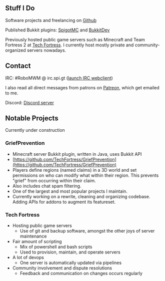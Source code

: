 <head><base target="_blank"></head>

## Stuff I Do

Software projects and freelancing on [Github](https://github.com/RoboMWM)

Published Bukkit plugins: [SpigotMC](https://www.spigotmc.org/resources/authors/robomwm.19518/) and [BukkitDev](https://dev.bukkit.org/members/The_PC_Tech_Guy/projects)

Previously hosted public game servers such as Minecraft and Team Fortress 2 at [Tech Fortress](http://techfortress.robomwm.com). I currently host mostly private and community-organized servers nowadays.

## Contact

IRC: #RoboMWM @ irc.spi.gt ([launch IRC webclient](https://robomwm.com/chat))

I also read all direct messages from patrons on [Patreon](https://r.robomwm.com/patreon), which get emailed to me.

Discord: [Discord server](https://r.robomwm.com/dumcord)

## Notable Projects

Currently under construction

### GriefPrevention
- Minecraft server Bukkit plugin, written in Java, uses Bukkit API
- [https://github.com/TechFortress/GriefPrevention](https://github.com/TechFortress/GriefPrevention)
- Players define regions (named claims) in a 3D world and set permissions on who can modify what within their region. This prevents "grief" from occurring within their claim.
- Also includes chat spam filtering.
- One of the largest and most popular projects I maintain.
- Currently working on a rewrite, cleaning and organizing codebase. Adding APIs for addons to augment its featureset.

### Tech Fortress
- Hosting public game servers
  - Use of git and backup software, amongst the other joys of server maintenance
- Fair amount of scripting
  - Mix of powershell and bash scripts
  - Used to provision, maintain, and operate servers
- A lot of devops
  - One server is automatically updated via pipelines
- Community involvement and dispute resolutions
  - Feedback and communication on changes occurs regularly
